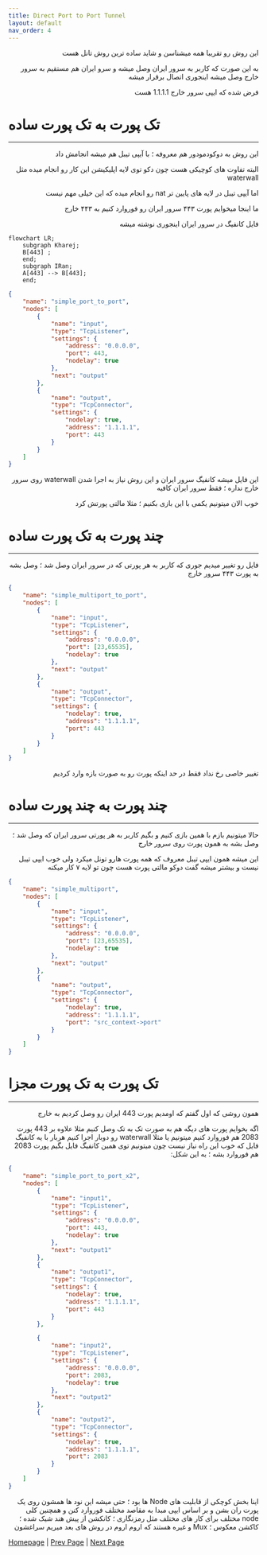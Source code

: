 ```yaml
---
title: Direct Port to Port Tunnel
layout: default
nav_order: 4
---
```


<p dir="rtl">
این روش رو تقریبا همه میشناسن و شاید ساده ترین روش تانل هست 
</p>

<p dir="rtl">
به این صورت که کاربر به سرور ایران وصل میشه و سرو ایران هم مستقیم به سرور خارج وصل میشه اینجوری اتصال برقرار میشه
</p>

<p dir="rtl">
فرض شده که ایپی سرور خارج 1.1.1.1 هست
</p>

# تک پورت به تک پورت ساده

* * *

<p dir="rtl">
این روش به دوکودمودور هم معروفه ؛ با آیپی تیبل هم میشه انجامش داد
</p>

<p dir="rtl">
 البته تفاوت های کوچیکی هست چون دکو توی لایه اپلیکیشن این کار رو انجام میده مثل waterwall
</p>

<p dir="rtl">
اما آیپی تیبل در لایه های پایین تر nat رو انجام میده
که این خیلی مهم نیست
</p>

<p dir="rtl">
ما اینجا میخوایم پورت ۴۴۳ سرور ایران رو فوروارد کنیم به ۴۴۳ خارج
</p>

<p dir="rtl">
فایل کانفیگ در سرور ایران اینجوری نوشته میشه
</p>

```mermaid
flowchart LR;
    subgraph Kharej;
    B[443] ;
    end;
    subgraph IRan;
    A[443] --> B[443];
    end;
```

```json
{
    "name": "simple_port_to_port",
    "nodes": [
        {
            "name": "input",
            "type": "TcpListener",
            "settings": {
                "address": "0.0.0.0",
                "port": 443,
                "nodelay": true
            },
            "next": "output"
        },
        {
            "name": "output",
            "type": "TcpConnector",
            "settings": {
                "nodelay": true,
                "address": "1.1.1.1",
                "port": 443
            }
        }
    ]
}
```





<p dir="rtl">
این فایل میشه کانفیگ سرور ایران و این روش نیاز به اجرا شدن waterwall روی سرور خارج نداره ؛ فقط سرور ایران کافیه
</p>


<p dir="rtl">
خوب الان میتونیم یکمی با این بازی بکنیم ؛ مثلا مالتی پورتش کرد
</p>


# چند پورت به تک پورت ساده

* * *


<p dir="rtl">
فایل رو تغییر میدیم جوری که کاربر به هر پورتی که در سرور ایران وصل شد ؛ وصل بشه به پورت ۴۴۳ سرور خارج
</p>


```json
{
    "name": "simple_multiport_to_port",
    "nodes": [
        {
            "name": "input",
            "type": "TcpListener",
            "settings": {
                "address": "0.0.0.0",
                "port": [23,65535],
                "nodelay": true
            },
            "next": "output"
        },
        {
            "name": "output",
            "type": "TcpConnector",
            "settings": {
                "nodelay": true,
                "address": "1.1.1.1",
                "port": 443
            }
        }
    ]
}
```

<p dir="rtl">
تغییر خاصی رخ نداد فقط در حد اینکه پورت رو به صورت بازه وارد کردیم
</p>


# چند پورت به چند پورت ساده

* * *

<p dir="rtl">
حالا میتونیم بازم با همین بازی کنیم و بگیم کاربر به هر پورتی سرور ایران که وصل شد ؛ وصل بشه به همون پورت روی سرور خارج
</p>

<p dir="rtl">
 این میشه همون ایپی تیبل معروف که همه پورت هارو تونل میکرد ولی خوب ایپی تیبل نیست و بیشتر میشه گفت دوکو مالتی پورت هست چون تو لایه ۷ کار میکنه
</p>


```json
{
    "name": "simple_multiport",
    "nodes": [
        {
            "name": "input",
            "type": "TcpListener",
            "settings": {
                "address": "0.0.0.0",
                "port": [23,65535],
                "nodelay": true
            },
            "next": "output"
        },
        {
            "name": "output",
            "type": "TcpConnector",
            "settings": {
                "nodelay": true,
                "address": "1.1.1.1",
                "port": "src_context->port"
            }
        }
    ]
}
```


# تک پورت به تک پورت مجزا

* * *

<p dir="rtl">
همون روشی که اول گفتم که اومدیم پورت 443 ایران رو وصل کردیم به خارج
</p>

<p dir="rtl">
اگه بخوایم پورت های دیگه هم به صورت تک به تک وصل کنیم مثلا علاوه بر 443 پورت 2083 هم فوروارد کنیم
میتونیم یا مثلا waterwall رو دوبار اجرا کنیم هربار با یه کانفیگ فایل که خوب این راه نیاز نیست چون 
میتونیم توی همین کانفیگ فایل بگیم پورت 2083 هم فوروارد بشه ؛ به این شکل:
</p>


```json
{
    "name": "simple_port_to_port_x2",
    "nodes": [
        {
            "name": "input1",
            "type": "TcpListener",
            "settings": {
                "address": "0.0.0.0",
                "port": 443,
                "nodelay": true
            },
            "next": "output1"
        },
        {
            "name": "output1",
            "type": "TcpConnector",
            "settings": {
                "nodelay": true,
                "address": "1.1.1.1",
                "port": 443
            }
        },

        {
            "name": "input2",
            "type": "TcpListener",
            "settings": {
                "address": "0.0.0.0",
                "port": 2083,
                "nodelay": true
            },
            "next": "output2"
        },
        {
            "name": "output2",
            "type": "TcpConnector",
            "settings": {
                "nodelay": true,
                "address": "1.1.1.1",
                "port": 2083
            }
        }
    ]
}
```

<p dir="rtl">
اینا بخش کوچکی از قابلیت های Node ها بود ؛ حتی میشه این نود ها همشون روی یک پورت ران بشن و بر اساس ایپی مبدا به مقاصد مختلف فوروارد کنن  
و همچنین کلی node مختلف برای کار های مختلف مثل رمزنگاری ؛ کانکشن از پیش هند شیک شده ؛ کاکشن معکوس ؛ Mux و غیره هستند که اروم اروم در روش های بعد میریم سراغشون
</p>


[Homepage](.) | [Prev Page](file-config.json) | [Next Page](Tls-Tunnel)
